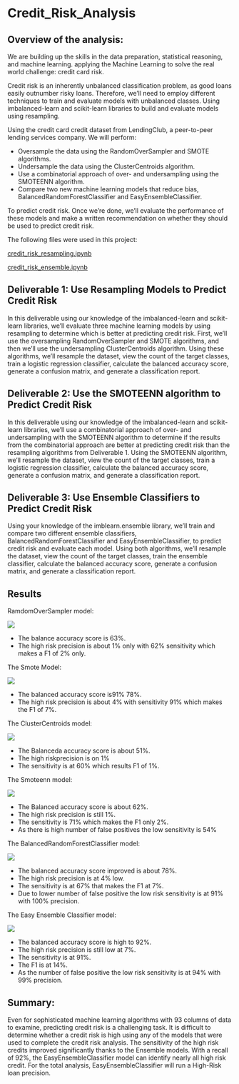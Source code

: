 # Credit_Risk_Analysis
## Overview of the analysis:
We are building up the skills in the data preparation, statistical reasoning, and machine learning. applying the Machine Learning to solve the real world challenge: credit card risk.

Credit risk is an inherently unbalanced classification problem, as good loans easily outnumber risky loans. Therefore, we’ll need to employ different techniques to train and evaluate models with unbalanced classes. Using imbalanced-learn and scikit-learn libraries to build and evaluate models using resampling.

Using the credit card credit dataset from LendingClub, a peer-to-peer lending services company. We will perform:
 - Oversample the data using the RandomOverSampler and SMOTE algorithms.
 - Undersample the data using the ClusterCentroids algorithm.  
 - Use a combinatorial approach of over- and undersampling using the SMOTEENN algorithm. 
 - Compare two new machine learning models that reduce bias, BalancedRandomForestClassifier and EasyEnsembleClassifier.
 
To predict credit risk. Once we’re done, we’ll evaluate the performance of these models and make a written recommendation on whether they should be used to predict credit risk.

The following files were used in this project:

[credit_risk_resampling.ipynb](https://github.com/urvish7/Credit_Risk_Analysis/blob/main/credit_risk_resampling.ipynb)

[credit_risk_ensemble.ipynb](https://github.com/urvish7/Credit_Risk_Analysis/blob/main/credit_risk_ensemble.ipynb)


## Deliverable 1: Use Resampling Models to Predict Credit Risk

In this deliverable using our knowledge of the imbalanced-learn and scikit-learn libraries, we’ll evaluate three machine learning models by using resampling to determine which is better at predicting credit risk. First, we’ll use the oversampling RandomOverSampler and SMOTE algorithms, and then we’ll use the undersampling ClusterCentroids algorithm. Using these algorithms, we’ll resample the dataset, view the count of the target classes, train a logistic regression classifier, calculate the balanced accuracy score, generate a confusion matrix, and generate a classification report.


## Deliverable 2: Use the SMOTEENN algorithm to Predict Credit Risk

In this deliverable using our knowledge of the imbalanced-learn and scikit-learn libraries, we’ll use a combinatorial approach of over- and undersampling with the SMOTEENN algorithm to determine if the results from the combinatorial approach are better at predicting credit risk than the resampling algorithms from Deliverable 1. Using the SMOTEENN algorithm, we’ll resample the dataset, view the count of the target classes, train a logistic regression classifier, calculate the balanced accuracy score, generate a confusion matrix, and generate a classification report.

## Deliverable 3: Use Ensemble Classifiers to Predict Credit Risk

Using your knowledge of the imblearn.ensemble library, we’ll train and compare two different ensemble classifiers, BalancedRandomForestClassifier and EasyEnsembleClassifier, to predict credit risk and evaluate each model. Using both algorithms, we’ll resample the dataset, view the count of the target classes, train the ensemble classifier, calculate the balanced accuracy score, generate a confusion matrix, and generate a classification report.

## Results

RamdomOverSampler model:

![](https://github.com/urvish7/Credit_Risk_Analysis/blob/main/ScreenShots/RandomOverSampler.png)

- The balance accuracy score is 63%.
- The high risk precision is about 1% only with 62% sensitivity which makes a F1 of 2% only. 

The Smote Model:

![](https://github.com/urvish7/Credit_Risk_Analysis/blob/main/ScreenShots/Smote.png)

-  The balanced accuracy score is91%  78%.
-  The high risk precision is about 4% with sensitivity 91% which makes the F1 of 7%.

The ClusterCentroids model:

![](https://github.com/urvish7/Credit_Risk_Analysis/blob/main/ScreenShots/ClusterCentroids.png)

- The Balanceda accuracy score is about 51%. 
- The high riskprecision is on 1%
- The sensitivity is at 60% which results F1 of 1%.

The Smoteenn model:

![](https://github.com/urvish7/Credit_Risk_Analysis/blob/main/ScreenShots/SMOTEENN.png)

 - The Balanced accuracy score is about 62%.
 - The high risk precision is still 1%. 
 - The sensitivity is 71% which makes the F1 only 2%.
 - As there is high number of false positives the low sensitivity is 54%


The BalancedRandomForestClassifier model:

![](https://github.com/urvish7/Credit_Risk_Analysis/blob/main/ScreenShots/BalancedRandomForestClassifier.png)

- The balanced accuracy score improved is about 78%.
- The high risk precision is at 4% low.
- The sensitivity is at 67% that makes the F1 at 7%.
- Due to lower number of false positive the low risk sensitivity is at 91% with 100% precision.

The Easy Ensemble Classifier model:

![](https://github.com/urvish7/Credit_Risk_Analysis/blob/main/ScreenShots/EasyEnsembleAdaBoostClassifier.png)

 - The balanced accuracy score is high to 92%.
 - The high risk precision is still low at 7%.
 - The sensitivity is at 91%.
 - The F1 is at 14%.
 - As the number of false positive the low risk sensitivity is at 94% with 99% precision.


## Summary:

Even for sophisticated machine learning algorithms with 93 columns of data to examine, predicting credit risk is a challenging task. It is difficult to determine whether a credit risk is high using any of the models that were used to complete the credit risk analysis. The sensitivity of the high risk credits improved significantly thanks to the Ensemble models. With a recall of 92%, the EasyEnsembleClassifier model can identify nearly all high risk credit. For the total analysis, EasyEnsembleClassifier will run a High-Risk loan precision.
